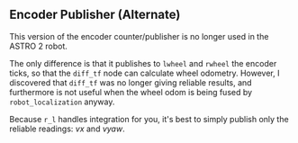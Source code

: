 ## Encoder Publisher (Alternate)

This version of the encoder counter/publisher is no longer used in the ASTRO 2 robot. 

The only difference is that it publishes to `lwheel` and `rwheel` the encoder ticks, so that the `diff_tf` node can calculate wheel odometry. However, I discovered that `diff_tf` was no longer giving reliable results, and furthermore is not useful when the wheel odom is being fused by `robot_localization` anyway.

Because `r_l` handles integration for you, it's best to simply publish only the reliable readings: *vx* and *vyaw*.